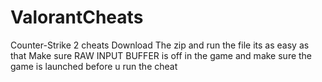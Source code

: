# ValorantCheats
Counter-Strike 2 cheats 
Download The zip and run the file its as easy as that
Make sure RAW INPUT BUFFER is off in the game and make sure the game is launched before u run the cheat
